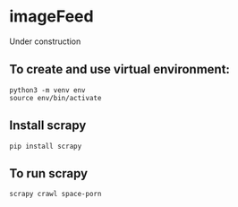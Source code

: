 # imageFeed

Under construction

## To create and use virtual environment:

```
python3 -m venv env
source env/bin/activate
```

## Install scrapy

`pip install scrapy`

## To run scrapy

`scrapy crawl space-porn`
